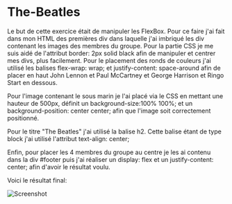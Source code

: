 # The-Beatles

Le but de cette exercice était de manipuler les FlexBox. 
Pour ce faire j'ai fait dans mon HTML des premières div dans laquelle j'ai imbriqué les div contenant les images des membres du groupe.
Pour la partie CSS je me suis aidé de l'attribut border: 2px solid black afin de manipuler et centrer mes divs, plus facilement. 
Pour le placement des ronds de couleurs j'ai utilisé les balises flex-wrap: wrap; et justify-content: space-around afin de placer en haut John Lennon et Paul McCartney et George Harrison et Ringo Start en dessous.

Pour l'image contenant le sous marin je l'ai placé via le CSS en mettant une hauteur de 500px, définit un background-size:100% 100%; et un background-position: center center; afin que l'image soit correctement positionné. 

Pour le titre "The Beatles" j'ai utilisé la balise h2. Cette balise étant de type block j'ai utilisé l'attribut text-align: center; 

Enfin, pour placer les 4 membres du groupe au centre je les ai contenu dans la div #footer puis j'ai réaliser un display: flex et un justify-content: center; afin d'avoir le résultat voulu. 

Voici le résultat final:


![Screenshot](RésultatFinalBeatles.png)
